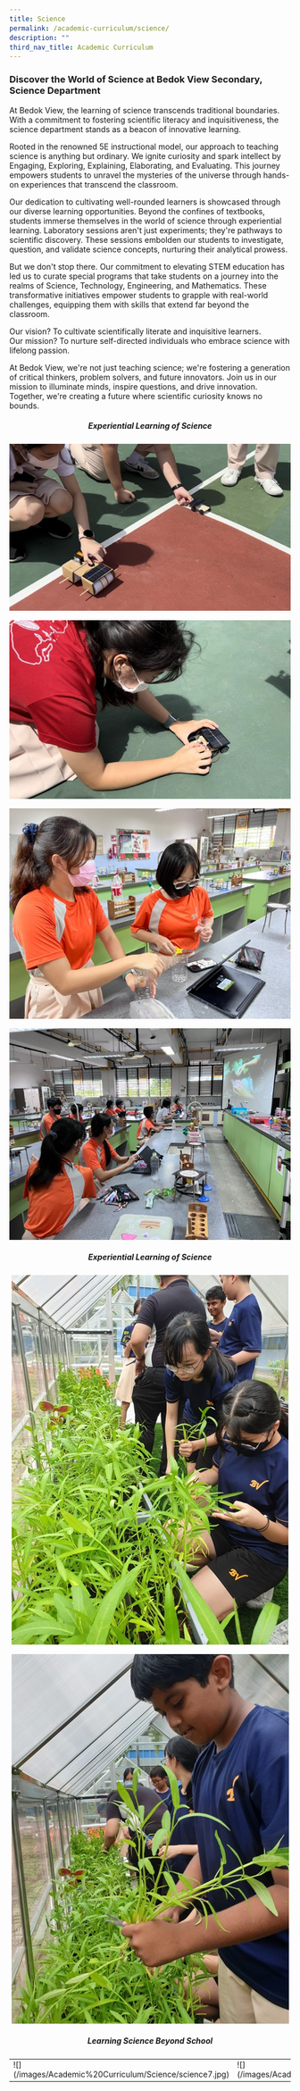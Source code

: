 ```yaml
---
title: Science
permalink: /academic-curriculum/science/
description: ""
third_nav_title: Academic Curriculum
---
```

### Discover the World of Science at Bedok View Secondary, Science Department

At Bedok View, the learning of science transcends traditional boundaries. With a commitment to fostering scientific literacy and inquisitiveness, the science department stands as a beacon of innovative learning.

Rooted in the renowned 5E instructional model, our approach to teaching science is anything but ordinary. We ignite curiosity and spark intellect by Engaging, Exploring, Explaining, Elaborating, and Evaluating. This journey empowers students to unravel the mysteries of the universe through hands-on experiences that transcend the classroom.

Our dedication to cultivating well-rounded learners is showcased through our diverse learning opportunities. Beyond the confines of textbooks, students immerse themselves in the world of science through experiential learning. Laboratory sessions aren't just experiments; they're pathways to scientific discovery. These sessions embolden our students to investigate, question, and validate science concepts, nurturing their analytical prowess.

But we don't stop there. Our commitment to elevating STEM education has led us to curate special programs that take students on a journey into the realms of Science, Technology, Engineering, and Mathematics. These transformative initiatives empower students to grapple with real-world challenges, equipping them with skills that extend far beyond the classroom.

Our vision? To cultivate scientifically literate and inquisitive learners.<br>
Our mission? To nurture self-directed individuals who embrace science with lifelong passion.&nbsp;

At Bedok View, we're not just teaching science; we're fostering a generation of critical thinkers, problem solvers, and future innovators. Join us in our mission to illuminate minds, inspire questions, and drive innovation. Together, we're creating a future where scientific curiosity knows no bounds.

<center> 
	<b></b><h5><b>Experiential Learning of Science</b>
	</h5>
	
![](/images/Academic%20Curriculum/Science/science1.jpg)
	
![](/images/Academic%20Curriculum/Science/science2.jpg)

![](/images/Academic%20Curriculum/Science/science3.jpg)

![](/images/Academic%20Curriculum/Science/science4.jpg)
	</center>
	
<center>
	<b></b><h5><b>Experiential Learning of Science</b>
	</h5>

![](/images/Academic%20Curriculum/Science/science5.jpg)

![](/images/Academic%20Curriculum/Science/science6.jpg)
</center>

<center>
	<b></b><h5><b>Learning Science Beyond School</b>
	</h5>
<table><tbody><tr><td>
	![](/images/Academic%20Curriculum/Science/science7.jpg)
		</td>
	<td>
		![](/images/Academic%20Curriculum/Science/science8.jpg)</td>
	</tr>
	</tbody></table>
</center>